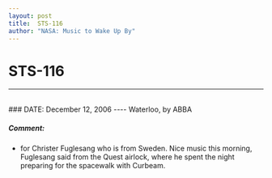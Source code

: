 ```yaml
---
layout: post
title:  STS-116
author: "NASA: Music to Wake Up By"
---
```


# STS-116
----
<br/>
### DATE: December 12, 2006
----
Waterloo, by ABBA

##### Comment:
* for Christer Fuglesang who is from Sweden. Nice music this morning, Fuglesang said from the Quest airlock, where he spent the night preparing for the spacewalk with Curbeam.
